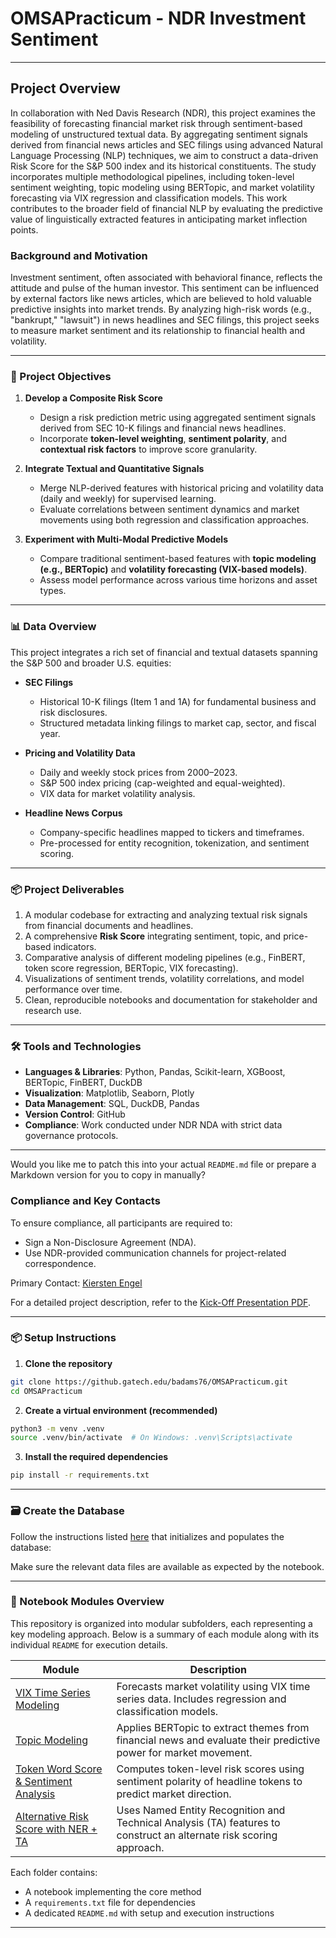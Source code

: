 # OMSAPracticum - NDR Investment Sentiment

---

## Project Overview

In collaboration with Ned Davis Research (NDR), this project examines the feasibility of forecasting financial market risk through sentiment-based modeling of unstructured textual data. By aggregating sentiment signals derived from financial news articles and SEC filings using advanced Natural Language Processing (NLP) techniques, we aim to construct a data-driven Risk Score for the S&P 500 index and its historical constituents. The study incorporates multiple methodological pipelines, including token-level sentiment weighting, topic modeling using BERTopic, and market volatility forecasting via VIX regression and classification models. This work contributes to the broader field of financial NLP by evaluating the predictive value of linguistically extracted features in anticipating market inflection points.

### Background and Motivation

Investment sentiment, often associated with behavioral finance, reflects the attitude and pulse of the human investor. This sentiment can be influenced by external factors like news articles, which are believed to hold valuable predictive insights into market trends. By analyzing high-risk words (e.g., "bankrupt," "lawsuit") in news headlines and SEC filings, this project seeks to measure market sentiment and its relationship to financial health and volatility.

---

### 🧭 Project Objectives

1. **Develop a Composite Risk Score**  
   - Design a risk prediction metric using aggregated sentiment signals derived from SEC 10-K filings and financial news headlines.  
   - Incorporate **token-level weighting**, **sentiment polarity**, and **contextual risk factors** to improve score granularity.

2. **Integrate Textual and Quantitative Signals**  
   - Merge NLP-derived features with historical pricing and volatility data (daily and weekly) for supervised learning.  
   - Evaluate correlations between sentiment dynamics and market movements using both regression and classification approaches.

3. **Experiment with Multi-Modal Predictive Models**  
   - Compare traditional sentiment-based features with **topic modeling (e.g., BERTopic)** and **volatility forecasting (VIX-based models)**.  
   - Assess model performance across various time horizons and asset types.

---

### 📊 Data Overview

This project integrates a rich set of financial and textual datasets spanning the S&P 500 and broader U.S. equities:

- **SEC Filings**  
  - Historical 10-K filings (Item 1 and 1A) for fundamental business and risk disclosures.
  - Structured metadata linking filings to market cap, sector, and fiscal year.

- **Pricing and Volatility Data**  
  - Daily and weekly stock prices from 2000–2023.  
  - S&P 500 index pricing (cap-weighted and equal-weighted).  
  - VIX data for market volatility analysis.

- **Headline News Corpus**  
  - Company-specific headlines mapped to tickers and timeframes.  
  - Pre-processed for entity recognition, tokenization, and sentiment scoring.

---

### 📦 Project Deliverables

1. A modular codebase for extracting and analyzing textual risk signals from financial documents and headlines.  
2. A comprehensive **Risk Score** integrating sentiment, topic, and price-based indicators.  
3. Comparative analysis of different modeling pipelines (e.g., FinBERT, token score regression, BERTopic, VIX forecasting).  
4. Visualizations of sentiment trends, volatility correlations, and model performance over time.  
5. Clean, reproducible notebooks and documentation for stakeholder and research use.

---

### 🛠️ Tools and Technologies

- **Languages & Libraries**: Python, Pandas, Scikit-learn, XGBoost, BERTopic, FinBERT, DuckDB  
- **Visualization**: Matplotlib, Seaborn, Plotly  
- **Data Management**: SQL, DuckDB, Pandas  
- **Version Control**: GitHub  
- **Compliance**: Work conducted under NDR NDA with strict data governance protocols.

---

Would you like me to patch this into your actual `README.md` file or prepare a Markdown version for you to copy in manually?

### Compliance and Key Contacts

To ensure compliance, all participants are required to:
- Sign a Non-Disclosure Agreement (NDA).
- Use NDR-provided communication channels for project-related correspondence.
  
Primary Contact: [Kiersten Engel](mailto:Kiersten.engel@ndr.com)

For a detailed project description, refer to the [Kick-Off Presentation PDF](https://github.gatech.edu/badams76/OMSAPracticum/blob/main/Ga%20Tech%20Spring%2025%20Kick%20Off.pdf).

---

### 📦 Setup Instructions

1. **Clone the repository**

```bash
git clone https://github.gatech.edu/badams76/OMSAPracticum.git
cd OMSAPracticum
```

2. **Create a virtual environment (recommended)**

```bash
python3 -m venv .venv
source .venv/bin/activate  # On Windows: .venv\Scripts\activate
```

3. **Install the required dependencies**

```bash
pip install -r requirements.txt
```

---

### 🗃️ Create the Database

Follow the instructions listed [here](https://github.gatech.edu/badams76/OMSAPracticum/tree/main/notebooks/DB_Creation) that initializes and populates the database:

Make sure the relevant data files are available as expected by the notebook.

---

### 📂 Notebook Modules Overview

This repository is organized into modular subfolders, each representing a key modeling approach. Below is a summary of each module along with its individual `README` for execution details.

| Module | Description |
|--------|-------------|
| [VIX Time Series Modeling](https://github.gatech.edu/badams76/OMSAPracticum/tree/main/notebooks/VIX%20Time%20Series%20Modeling) | Forecasts market volatility using VIX time series data. Includes regression and classification models. |
| [Topic Modeling](https://github.gatech.edu/badams76/OMSAPracticum/tree/main/notebooks/Topic%20Modeling) | Applies BERTopic to extract themes from financial news and evaluate their predictive power for market movement. |
| [Token Word Score & Sentiment Analysis](https://github.gatech.edu/badams76/OMSAPracticum/tree/main/notebooks/Token%20Word%20Score%20and%20Sentiment%20Analysis) | Computes token-level risk scores using sentiment polarity of headline tokens to predict market direction. |
| [Alternative Risk Score with NER + TA](https://github.gatech.edu/badams76/OMSAPracticum/tree/main/notebooks/Alternative%20Risk%20Score%20Method%20with%20NER%20and%20TA) | Uses Named Entity Recognition and Technical Analysis (TA) features to construct an alternate risk scoring approach. |

Each folder contains:
- A notebook implementing the core method
- A `requirements.txt` file for dependencies
- A dedicated `README.md` with setup and execution instructions

---